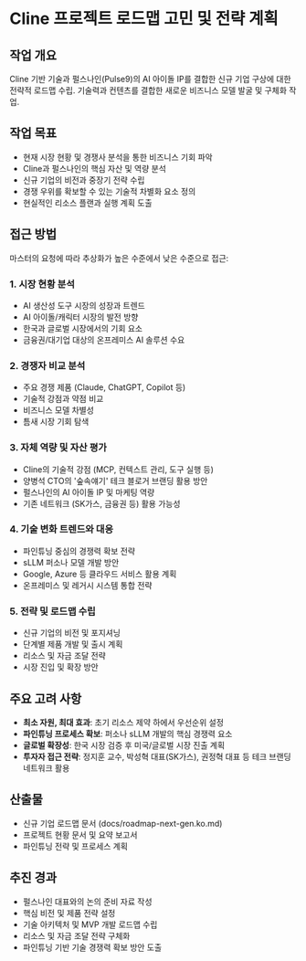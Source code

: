 # Cline 프로젝트 로드맵 고민 및 전략 계획

## 작업 개요
Cline 기반 기술과 펄스나인(Pulse9)의 AI 아이돌 IP를 결합한 신규 기업 구상에 대한 전략적 로드맵 수립. 기술력과 컨텐츠를 결합한 새로운 비즈니스 모델 발굴 및 구체화 작업.

## 작업 목표
- 현재 시장 현황 및 경쟁사 분석을 통한 비즈니스 기회 파악
- Cline과 펄스나인의 핵심 자산 및 역량 분석
- 신규 기업의 비전과 중장기 전략 수립
- 경쟁 우위를 확보할 수 있는 기술적 차별화 요소 정의
- 현실적인 리소스 플랜과 실행 계획 도출

## 접근 방법
마스터의 요청에 따라 추상화가 높은 수준에서 낮은 수준으로 접근:

### 1. 시장 현황 분석
- AI 생산성 도구 시장의 성장과 트렌드
- AI 아이돌/캐릭터 시장의 발전 방향
- 한국과 글로벌 시장에서의 기회 요소
- 금융권/대기업 대상의 온프레미스 AI 솔루션 수요 

### 2. 경쟁자 비교 분석
- 주요 경쟁 제품 (Claude, ChatGPT, Copilot 등)
- 기술적 강점과 약점 비교
- 비즈니스 모델 차별성
- 틈새 시장 기회 탐색

### 3. 자체 역량 및 자산 평가
- Cline의 기술적 강점 (MCP, 컨텍스트 관리, 도구 실행 등)
- 양병석 CTO의 '숲속얘기' 테크 블로거 브랜딩 활용 방안
- 펄스나인의 AI 아이돌 IP 및 마케팅 역량
- 기존 네트워크 (SK가스, 금융권 등) 활용 가능성

### 4. 기술 변화 트렌드와 대응
- 파인튜닝 중심의 경쟁력 확보 전략
- sLLM 퍼소나 모델 개발 방안
- Google, Azure 등 클라우드 서비스 활용 계획
- 온프레미스 및 레거시 시스템 통합 전략

### 5. 전략 및 로드맵 수립
- 신규 기업의 비전 및 포지셔닝
- 단계별 제품 개발 및 출시 계획
- 리소스 및 자금 조달 전략
- 시장 진입 및 확장 방안

## 주요 고려 사항
- **최소 자원, 최대 효과**: 초기 리소스 제약 하에서 우선순위 설정
- **파인튜닝 프로세스 확보**: 퍼소나 sLLM 개발의 핵심 경쟁력 요소
- **글로벌 확장성**: 한국 시장 검증 후 미국/글로벌 시장 진출 계획
- **투자자 접근 전략**: 정지훈 교수, 박성혁 대표(SK가스), 권정혁 대표 등 테크 브랜딩 네트워크 활용

## 산출물
- 신규 기업 로드맵 문서 (docs/roadmap-next-gen.ko.md)
- 프로젝트 현황 문서 및 요약 보고서
- 파인튜닝 전략 및 프로세스 계획

## 추진 경과
- 펄스나인 대표와의 논의 준비 자료 작성
- 핵심 비전 및 제품 전략 설정
- 기술 아키텍처 및 MVP 개발 로드맵 수립
- 리소스 및 자금 조달 전략 구체화
- 파인튜닝 기반 기술 경쟁력 확보 방안 도출
